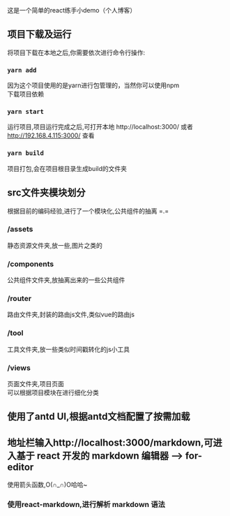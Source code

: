 这是一个简单的react练手小demo（个人博客）

## 项目下载及运行

将项目下载在本地之后,你需要依次进行命令行操作:

### `yarn add`

因为这个项目使用的是yarn进行包管理的，当然你可以使用npm<br>
下载项目依赖

### `yarn start`

运行项目,项目运行完成之后,可打开本地 http://localhost:3000/ 或者 http://192.168.4.115:3000/ 查看

### `yarn build`

项目打包,会在项目根目录生成build的文件夹<br>

## src文件夹模块划分

根据目前的编码经验,进行了一个模块化,公共组件的抽离 =.=

### /assets

静态资源文件夹,放一些,图片之类的

### /components

公共组件文件夹,放抽离出来的一些公共组件

### /router

路由文件夹,封装的路由js文件,类似vue的路由js

### /tool

工具文件夹,放一些类似时间戳转化的js小工具

### /views

页面文件夹,项目页面<br>
可以根据项目模块在进行细化分类

## 使用了antd UI,根据antd文档配置了按需加载

## 地址栏输入http://localhost:3000/markdown,可进入基于 react 开发的 markdown 编辑器 --> for-editor

使用箭头函数,O(∩_∩)O哈哈~ <br>

### 使用react-markdown,进行解析 markdown 语法
